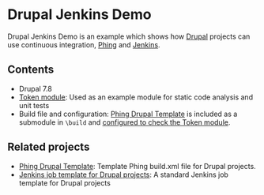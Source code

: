 # Drupal Jenkins Demo

Drupal Jenkins Demo is an example which shows how [Drupal](http://drupal.org) projects can use continuous integration, [Phing](http://www.phing.info/trac/) and [Jenkins](http://jenkins-ci.org/).

## Contents
* Drupal 7.8
* [Token module](http://drupal.org/project/token): Used as an example module for static code analysis and unit tests
* Build file and configuration: [Phing Drupal Template](http://reload.github.com/phing-drupal-template/) is included as a submodule in `\build` and [configured to check the Token module](https://github.com/kasperg/drupal-jenkins-demo/blob/master/build.properties).

## Related projects
* [Phing Drupal Template](http://reload.github.com/phing-drupal-template/): Template Phing build.xml file for Drupal projects.
* [Jenkins job template for Drupal projects](http://reload.github.com/jenkins-drupal-template/): A standard Jenkins job template for Drupal projects
